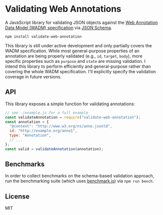 # Validating Web Annotations

A JavaScript library for validating JSON objects against the [Web Annotation Data Model (WADM) specification](https://www.w3.org/TR/annotation-model/) via [JSON Schema](https://json-schema.org).

`npm install validate-web-annotation`

This library is still under active development and only partially covers the WADM specification. While most general-purpose properties of an annotation are being properly validated (e.g., `id`, `target`, `body`), more specific properties such as `purpose` and `state` are missing validation. I intend this library to perform efficiently and general-purpose rather than covering the whole WADM specification. I'll explicitly specify the validation coverage in future versions.

## API

This library exposes a simple function for validating annotations:

```js
// see ./example.js for a full example
const validateAnnotation = require("validate-web-annotation");
const annotation = {
  "@context": "http://www.w3.org/ns/anno.jsonld",
  id: "http://example.org/anno1",
  type: "Annotation",
  // ...
};
const valid = validateAnnotation(annotation);
```

## Benchmarks

In order to collect benchmarks on the schema-based validation approach, run the benchmarking suite (which uses [benchmark.js](https://benchmarkjs.com)) via `npm run bench`.

## License

MIT
